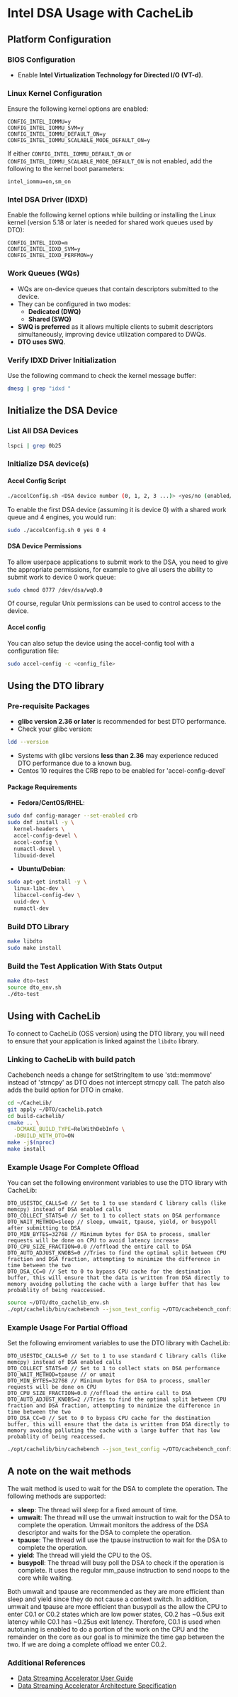 # Intel DSA Usage with CacheLib

## Platform Configuration

### BIOS Configuration
- Enable **Intel Virtualization Technology for Directed I/O (VT-d)**.

### Linux Kernel Configuration
Ensure the following kernel options are enabled:
```plaintext
CONFIG_INTEL_IOMMU=y
CONFIG_INTEL_IOMMU_SVM=y
CONFIG_INTEL_IOMMU_DEFAULT_ON=y
CONFIG_INTEL_IOMMU_SCALABLE_MODE_DEFAULT_ON=y
```
If either `CONFIG_INTEL_IOMMU_DEFAULT_ON` or `CONFIG_INTEL_IOMMU_SCALABLE_MODE_DEFAULT_ON` is not enabled, add the following to the kernel boot parameters:
```plaintext
intel_iommu=on,sm_on
```

### Intel DSA Driver (IDXD)
Enable the following kernel options while building or installing the Linux kernel (version 5.18 or later is needed for shared work queues used by DTO):
```plaintext
CONFIG_INTEL_IDXD=m
CONFIG_INTEL_IDXD_SVM=y
CONFIG_INTEL_IDXD_PERFMON=y
```

### Work Queues (WQs)
- WQs are on-device queues that contain descriptors submitted to the device.
- They can be configured in two modes:
  - **Dedicated (DWQ)**
  - **Shared (SWQ)**
- **SWQ is preferred** as it allows multiple clients to submit descriptors simultaneously, improving device utilization compared to DWQs.
- **DTO uses SWQ**.

### Verify IDXD Driver Initialization
Use the following command to check the kernel message buffer:
```sh
dmesg | grep "idxd "
```

## Initialize the DSA Device

### List All DSA Devices
```sh
lspci | grep 0b25
```
### Initialize DSA device(s)


#### Accel Config Script
```sh
./accelConfig.sh <DSA device number (0, 1, 2, 3 ...)> <yes/no (enabled/disabled)> <work queue id> <engine_count>
```
To enable the first DSA device (assuming it is device 0) with a shared work queue and 4 engines, you would run:
```sh
sudo ./accelConfig.sh 0 yes 0 4
```
#### DSA Device Permissions
To allow userpace applications to submit work to the DSA, you need to give the appropriate permissions, 
for example to give all users the ability to submit work to device 0 work queue:
```sh
sudo chmod 0777 /dev/dsa/wq0.0
```
Of course, regular Unix permissions can be used to control access to the device.

#### Accel config
You can also setup the device using the accel-config tool with a configuration file:
```sh
sudo accel-config -c <config_file>
```

## Using the DTO library

### Pre-requisite Packages
- **glibc version 2.36 or later** is recommended for best DTO performance.
- Check your glibc version:
```sh
ldd --version
```
- Systems with glibc versions **less than 2.36** may experience reduced DTO performance due to a known bug.
- Centos 10 requires the CRB repo to be enabled for 'accel-config-devel'
#### Package Requirements
- **Fedora/CentOS/RHEL**:
```sh
sudo dnf config-manager --set-enabled crb
sudo dnf install -y \
  kernel-headers \
  accel-config-devel \
  accel-config \
  numactl-devel \
  libuuid-devel
```
- **Ubuntu/Debian**:
```sh
sudo apt-get install -y \
  linux-libc-dev \
  libaccel-config-dev \
  uuid-dev \
  numactl-dev
```

### Build DTO Library
```sh
make libdto
sudo make install
```

### Build the Test Application With Stats Output
```sh
make dto-test
source dto_env.sh
./dto-test
```

## Using with CacheLib

To connect to CacheLib (OSS version) using the DTO library, you will need to ensure that your application is linked against the `libdto` library.

### Linking to CacheLib with build patch

Cachebench needs a change for setStringItem to use 'std::memmove' instead of 'strncpy' as DTO does not intercept strncpy call. The patch also adds the build option for DTO in cmake.

```sh
cd ~/CacheLib/
git apply ~/DTO/cachelib.patch
cd build-cachelib/
cmake .. \
  -DCMAKE_BUILD_TYPE=RelWithDebInfo \
  -DBUILD_WITH_DTO=ON
make -j$(nproc)
make install
```
### Example Usage For Complete Offload

You can set the following environment variables to use the DTO library with CacheLib:

```plaintext
DTO_USESTDC_CALLS=0 // Set to 1 to use standard C library calls (like memcpy) instead of DSA enabled calls
DTO_COLLECT_STATS=0 // Set to 1 to collect stats on DSA performance
DTO_WAIT_METHOD=sleep // sleep, umwait, tpause, yield, or busypoll after submitting to DSA
DTO_MIN_BYTES=32768 // Minimum bytes for DSA to process, smaller requests will be done on CPU to avoid latency increase
DTO_CPU_SIZE_FRACTION=0.0 //offload the entire call to DSA
DTO_AUTO_ADJUST_KNOBS=0 //Tries to find the optimal split between CPU fraction and DSA fraction, attempting to minimize the difference in time between the two
DTO_DSA_CC=0 // Set to 0 to bypass CPU cache for the destination buffer, this will ensure that the data is written from DSA directly to memory avoidng polluting the cache with a large buffer that has low probablity of being reaccessed.
```

```sh
source ~/DTO/dto_cachelib_env.sh
./opt/cachelib/bin/cachebench --json_test_config ~/DTO/cachebench_config.json
```

### Example Usage For Partial Offload

Set the following enviroment variables to use the DTO library with CacheLib:
```plaintext
DTO_USESTDC_CALLS=0 // Set to 1 to use standard C library calls (like memcpy) instead of DSA enabled calls
DTO_COLLECT_STATS=0 // Set to 1 to collect stats on DSA performance
DTO_WAIT_METHOD=tpause // or umait
DTO_MIN_BYTES=32768 // Minimum bytes for DSA to process, smaller requests will be done on CPU
DTO_CPU_SIZE_FRACTION=0.0 //offload the entire call to DSA
DTO_AUTO_ADJUST_KNOBS=2 //Tries to find the optimal split between CPU fraction and DSA fraction, attempting to minimize the difference in time between the two
DTO_DSA_CC=0 // Set to 0 to bypass CPU cache for the destination buffer, this will ensure that the data is written from DSA directly to memory avoidng polluting the cache with a large buffer that has low probablity of being reaccessed.
```
```sh
./opt/cachelib/bin/cachebench --json_test_config ~/DTO/cachebench_config.json
```

## A note on the wait methods

The wait method is used to wait for the DSA to complete the operation. The following methods are supported:
- **sleep**: The thread will sleep for a fixed amount of time.
- **umwait**: The thread will use the umwait instruction to wait for the DSA to complete the operation. Umwait
monitors the address of the DSA descriptor and waits for the DSA to complete the operation.
- **tpause**: The thread will use the tpause instruction to wait for the DSA to complete the operation.
- **yield**: The thread will yield the CPU to the OS.
- **busypoll**: The thread will busy poll the DSA to check if the operation is complete. It uses the 
regular mm_pause instruction to send noops to the core while waiting.

Both umwait and tpause are recommended as they are more efficient than sleep and yield since they do not
cause a context switch. In addition, umwait and tpause are more efficient than busypoll as the allow
the CPU to enter C0.1 or C0.2 states which are low power states, C0.2 has ~0.5us exit latency while C0.1
has ~0.25us exit latency. Therefore, C0.1 is used when autotuning is enabled to do a portion of the work
on the CPU and the remainder on the core as our goal is to minimize the time gap between the two. If we 
are doing a complete offload we enter C0.2.


### Additional References
- [Data Streaming Accelerator User Guide](https://www.intel.com/content/www/us/en/content-details/759709/intel-data-streaming-accelerator-user-guide.html)
- [Data Streaming Accelerator Architecture Specification](https://cdrdv2-public.intel.com/671116/341204-intel-data-streaming-accelerator-spec.pdf)


